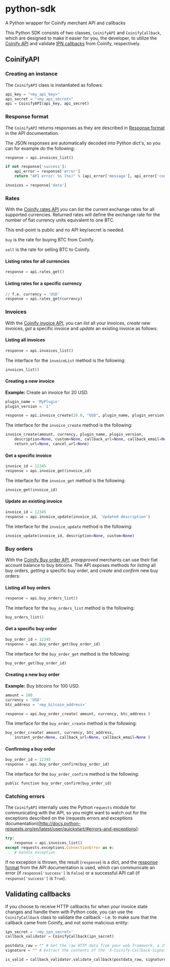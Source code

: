 # python-sdk
A Python wrapper for Coinify merchant API and callbacks

This Python SDK consists of two classes, `CoinifyAPI` and `CoinifyCallback`, which are designed to make it easier for you,
the developer, to utilize the [Coinify API](https://coinify.com/docs/api) and validate [IPN callbacks](https://coinify.com/docs/api/#callbacks) from Coinify, respectively. 

## CoinifyAPI

### Creating an instance
The `CoinifyAPI` class is instantiated as follows:

```python
api_key = "<my_api_key>"
api_secret = "<my_api_secret>"
api = CoinifyAPI(api_key, api_secret)
```

### Response format
The `CoinifyAPI` returns responses as they are described in [Response format](https://coinify.com/docs/api/#response-format) in the API documentation.

The JSON responses are automatically decoded into Python dict's, so you can for example do the following:

```python
response = api.invoices_list()

if not response['success']:
    api_error = response['error']
    return "API error: %s (%s)" % (api_error['message'], api_error['code'] )

invoices = response['data']
```

### Rates
With the [Coinify rates API](https://coinify.com/docs/api/#rates) you can *list* the current exchange rates for all supported currencies. 
Returned rates will define the exchange rate for the number of fiat currency units equivalent to one BTC.

This end-point is public and no API key/secret is needed.

`buy` is the rate for buying BTC from Coinify.

`sell` is the rate for selling BTC to Coinify.

#### Listing rates for all currencies
```python
response = api.rates_get()
```

#### Listing rates for a specific currency
```python
// f.e. currency = 'USD'
response = api.rates_get(currency)
```

### Invoices
With the [Coinify invoice API](https://coinify.com/docs/api/#invoices), you can *list* all your invoices, *create* new invoices, *get* a specific invoice and *update* an existing invoice as follows:

#### Listing all invoices
```python
response = api.invoices_list()
```

The interface for the `invoiceList` method is the following:
```python
invoices_list()
```

#### Creating a new invoice
**Example:** Create an invoice for 20 USD.

```python
plugin_name = 'MyPlugin'
plugin_version = '1'

response = api.invoice_create(20.0, "USD", plugin_name, plugin_version)
```

The interface for the `invoice_create` method is the following:
```python
invoice_create(amount, currency, plugin_name, plugin_version,
    description=None, custom=None, callback_url=None, callback_email=None, 
    return_url=None, cancel_url=None)
```

#### Get a specific invoice
```python
invoice_id = 12345
response = api.invoice_get(invoice_id)
```

The interface for the `invoice_get` method is the following:
```python
invoice_get(invoice_id)
```

#### Update an existing invoice
```python
invoice_id = 12345
response = api.invoice_update(invoice_id, 'Updated description')
```

The interface for the `invoice_update` method is the following:
```python
invoice_update(invoice_id, description=None, custom=None)
```

### Buy orders
With the [Coinify Buy order API](https://coinify.com/docs/api/#buy-orders), *preapproved* merchants
can use their fiat account balance to buy bitcoins. The API exposes methods
for *listing* all buy orders, *getting* a specific buy order, and *create* and *confirm*
new buy orders:


#### Listing all buy orders
```python
response = api.buy_orders_list()
```

The interface for the `buy_orders_list` method is the following:
```python
buy_orders_list()
```

#### Get a specific buy order
```python
buy_order_id = 12345
response = api.buy_order_get(buy_order_id)
```

The interface for the `buy_order_get` method is the following:
```python
buy_order_get(buy_order_id)
```

#### Creating a new buy order
**Example:** Buy bitcoins for 100 USD.

```python
amount = 100
currency = 'USD'
btc_address = '<my_bitcoin_address>'

response = api.buy_order_create( amount, currency, btc_address )
```

The interface for the `buy_order_create` method is the following:
```python
buy_order_create( amount, currency, btc_address, 
    instant_order=None, callback_url=None, callback_email=None )
```

#### Confirming a buy order
```python
buy_order_id = 12345
response = api.buy_order_confirm(buy_order_id)
```

The interface for the `buy_order_confirm` method is the following:
```python
public function buy_order_confirm(buy_order_id)
```


### Catching errors
The `CoinifyAPI` internally uses the Python `requests` module for
communicating with the API, so you might want to watch out for the exceptions described
on the (requests errors and exceptions documentation)[http://docs.python-requests.org/en/latest/user/quickstart/#errors-and-exceptions]:

```python
try:
    response = api.invoices_list()
except requests.exceptions.ConnectionError as e:
    # Handle exception
```

If no exception is thrown, the result (`response`) is a dict, and the [response format](https://coinify.com/docs/api/#response-format) from the API documentation is used, which can communicate an error (if `response['success']` is `False`) or a successful API call (if `response['success']` is `True`).


## Validating callbacks
If you choose to receive HTTP callbacks for when your invoice state changes and handle them with Python code, you can use the `CoinifyCallback` class to validate the callback - i.e. to make sure that the callback came from Coinify, and not some malicious entity:

```python
ipn_secret = '<my_ipn_secret>'
callback_validator = CoinifyCallback(ipn_secret)

postdata_raw = "" # Get the raw HTTP data from your web framework, a JSON string
signature = "" # Extract the contents of the 'X-Coinify-Callback-Signature' HTTP header

is_valid = callback_validator.validate_callback(postdata_raw, signature)
```